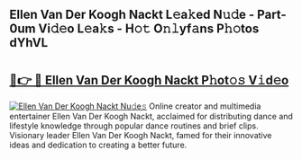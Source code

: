 ## Ellen Van Der Koogh Nackt L𝚎a𝚔ed N𝚞𝚍e - Part-0um Vi𝚍𝚎o L𝚎a𝚔s - H𝚘𝚝 O𝚗𝚕yf𝚊ns P𝚑𝚘tos dYhVL

# <h2><a href="http://kf72cyb.oniu.top/?m=Ellen+Van+Der+Koogh+Nackt">🔗👉 🔴 Ellen Van Der Koogh Nackt P𝚑ot𝚘𝚜 V𝚒d𝚎o</a></h2>

[![Ellen Van Der Koogh Nackt Nu𝚍e𝚜](https://i.imgur.com/0qMVB7G.gif)](http://kf72cyb.oniu.top/?m=Ellen+Van+Der+Koogh+Nackt)
Online creator and multimedia entertainer Ellen Van Der Koogh Nackt, acclaimed for distributing dance and lifestyle knowledge through popular dance routines and brief clips. Visionary leader Ellen Van Der Koogh Nackt, famed for their innovative ideas and dedication to creating a better future.  
